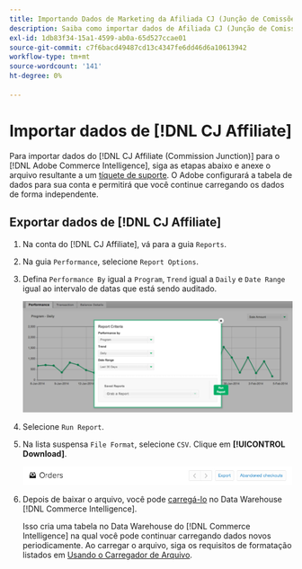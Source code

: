 ```yaml
---
title: Importando Dados de Marketing da Afiliada CJ (Junção de Comissões)
description: Saiba como importar dados de Afiliada CJ (Junção de Comissões) para o  [!DNL Commerce Intelligence].L Commerce Intelligence&rbrack;.
exl-id: 1db83f34-15a1-4599-ab0a-65d527ccae01
source-git-commit: c7f6bacd49487cd13c4347fe6dd46d6a10613942
workflow-type: tm+mt
source-wordcount: '141'
ht-degree: 0%

---
```


# Importar dados de [!DNL CJ Affiliate]

Para importar dados do [!DNL CJ Affiliate (Commission Junction)] para o [!DNL Adobe Commerce Intelligence], siga as etapas abaixo e anexe o arquivo resultante a um [tíquete de suporte](https://experienceleague.adobe.com/docs/commerce-knowledge-base/kb/troubleshooting/miscellaneous/mbi-service-policies.html?lang=pt-BR). O Adobe configurará a tabela de dados para sua conta e permitirá que você continue carregando os dados de forma independente.

## Exportar dados de [!DNL CJ Affiliate]

1. Na conta do [!DNL CJ Affiliate], vá para a guia `Reports`.

1. Na guia `Performance`, selecione `Report Options`.

1. Defina `Performance By` igual a `Program`, `Trend` igual a `Daily` e `Date Range` igual ao intervalo de datas que está sendo auditado.

   ![exportar-cj-afiliar-dados](../../../assets/export-cj-affiliate-data-1.png)<!--{:.zoom}-->

1. Selecione `Run Report`.

1. Na lista suspensa `File Format`, selecione `CSV`.  Clique em **[!UICONTROL Download]**.

   ![exportar dados de afiliado do cj](../../../assets/export-an-individual-order-2.jpg)<!--{:.zoom}-->

1. Depois de baixar o arquivo, você pode [carregá-lo](../connecting-data/using-file-uploader.md) no Data Warehouse [!DNL Commerce Intelligence].

   Isso cria uma tabela no Data Warehouse do [!DNL Commerce Intelligence] na qual você pode continuar carregando dados novos periodicamente. Ao carregar o arquivo, siga os requisitos de formatação listados em [Usando o Carregador de Arquivo](../connecting-data/using-file-uploader.md).
